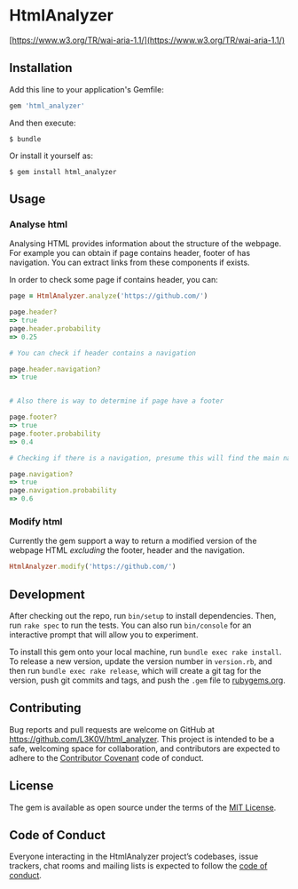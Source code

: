 # HtmlAnalyzer

[https://www.w3.org/TR/wai-aria-1.1/](https://www.w3.org/TR/wai-aria-1.1/)

## Installation

Add this line to your application's Gemfile:

```ruby
gem 'html_analyzer'
```

And then execute:

    $ bundle

Or install it yourself as:

    $ gem install html_analyzer

## Usage

### Analyse html
Analysing HTML provides information about the structure of the webpage.
For example you can obtain if page contains header, footer of has navigation.
You can extract links from these components if exists.

In order to check some page if contains header, you can:

```ruby
page = HtmlAnalyzer.analyze('https://github.com/')

page.header?
=> true
page.header.probability
=> 0.25

# You can check if header contains a navigation

page.header.navigation?
=> true


# Also there is way to determine if page have a footer

page.footer?
=> true
page.footer.probability
=> 0.4

# Checking if there is a navigation, presume this will find the main navigation

page.navigation?
=> true
page.navigation.probability
=> 0.6
```

### Modify html
Currently the gem support a way to return a modified version of the webpage HTML
*excluding* the footer, header and the navigation.

```ruby
HtmlAnalyzer.modify('https://github.com/')
```

## Development

After checking out the repo, run `bin/setup` to install dependencies. Then, run `rake spec` to run the tests. You can also run `bin/console` for an interactive prompt that will allow you to experiment.

To install this gem onto your local machine, run `bundle exec rake install`. To release a new version, update the version number in `version.rb`, and then run `bundle exec rake release`, which will create a git tag for the version, push git commits and tags, and push the `.gem` file to [rubygems.org](https://rubygems.org).

## Contributing

Bug reports and pull requests are welcome on GitHub at https://github.com/L3K0V/html_analyzer. This project is intended to be a safe, welcoming space for collaboration, and contributors are expected to adhere to the [Contributor Covenant](http://contributor-covenant.org) code of conduct.

## License

The gem is available as open source under the terms of the [MIT License](https://opensource.org/licenses/MIT).

## Code of Conduct

Everyone interacting in the HtmlAnalyzer project’s codebases, issue trackers, chat rooms and mailing lists is expected to follow the [code of conduct](https://github.com/L3K0V/html_analyzer/blob/master/CODE_OF_CONDUCT.md).
